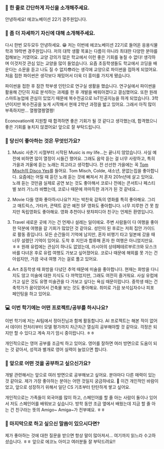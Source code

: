 ### 👋 한 줄로 간단하게 자신을 소개해주세요.

안녕하세요! 에코노베이션 22기 경주원입니다.

### 🔎 좀 더 자세하기 자신에 대해 소개해주세요.

다시 한번 모두모두 안녕하세요. 😁 저는 이번에 에코노베이션 22기로 들어온 응용식물학과 19학번 경주원입니다. 저의 대학 생활 목표는 다름이 아니라 최대한 다양한 분야를 접해보는 거였어요. 교양 강의가 많은 학교에서 이런 좋은 기회를 놓칠 수 없다! 생각하며 이것저것 관심 있는 교양을 많이 들었습니다. 요즘 초등학생들도 학교에서 코딩을 배운다는 소문을 듣고 나도 질 수 없지😎라는 생각에 교양으로 파이썬을 접하게 되었어요. 처음 접한 파이썬은 생각보다 재밌어서 더욱 더 흥미를 가지게 됐습니다.

파이썬을 접한 후 잠깐 학부생 인턴으로 연구실 생활을 했습니다. 연구실에서 파이썬을 활용해 간단히 자료 분석하는 과제를 한 후 개발을 배워야겠다고 결심했어요. 또한 원래 스마트농업에 관심이 있었기 때문에 복수전공으로 IoT인공지능을 하게 되었습니다. 3학년이지만 복수전공을 늦게 시작해서 현재 2학년 과정을 밟고 있어요. 그래서 아직 많이 부족하지만... 열쩡열쩡열쩡!

Econovation에 지원할 때 합격하면 좋은 기회가 될 것 같다고 생각했는데, 합격했으니 좋은 기회를 놓치지 않겠어요! 앞으로 잘 부탁드립니다.

### 💌 당신이 좋아하는 것은 무엇인가요?

1. Music
사춘기 시절부터 시작된 Music is my life...는 끝나지 않았습니다. 사실 예전에 비하면 많이 열정이 시들긴 했어요. 그래도 음악 듣는 걸 너무 사랑하고, 특히 가을과 겨울에 듣는 노래는 최고라고 생각합니다. 전 선선한 가을에는 꼭 [Tom Misch의 Disco Yes](https://youtu.be/EXWOJvlDwbU)를 들어요. Tom Misch, Colde, 새소년, 문없는집을 좋아합니다. 요즘에는 어릴 때 듣던 노래 듣는 것에 빠져서 저 혼자 201n년에 살고 있어요. 노래 듣는 것만큼 실제로 공연 보는 것도 좋아해서 코로나 전에는 콘서트나 페스티벌 보러 가느라 바빴는데, 코로나 때문에 까마득한 과거가 된 것 같네요... 

2. Movie
다들 영화 좋아하시나요?! 저는 박찬욱 감독의 영화를 특히 좋아해요. 그리고 매트릭스, 가타카, 콘택트 같은 예전 SF 영화도 좋아합니다. 너무 지루한 건 못 참지만 독립영화도 좋아해요. 영화 추천이나 왓챠피디아 친구는 언제든 환영입니다.

3. Travel
새로운 곳에 가는 건 언제나 설레는 일이에요. 주변 사람들이 다 여행을 좋아한 덕분에 여행을 갈 기회가 많았던 것 같아요. 성인이 된 후로는 저희 집안 가이드로 활동 중입니다. 모든 순간들이 기억에 남지만, 혼자 비행기 타고 일본에 갔을 때 너무 설렜던 기억이 있어요. 도착 후 지인과 합류해 혼자 한 여행은 아니었지만요. ㅎㅎ 원래 유럽에는 관심이 하나도 없었는데, 러시아의 상테페테르부르크와 모스크바를 다녀온 후로 유럽 여행도 가보고 싶어졌어요. 코로나 때문에 해외를 못 가는 건 아쉽지만, 가끔 국내 여행 가는 걸로 풀고 있어요.

4. Art
초등학생 때 화방을 다녔던 추억 때문에 미술을 좋아합니다. 현재는 화방을 다니지도 않고 미술에 대한 지식도 다 까먹었지만, 그래도 여전히 즐거워요. 사실 유럽에 가고 싶은 것도 유명 미술관을 다 가보고 싶다는 욕심 때문이랍니다. 중학생 때는 건축학가가 꿈이었어서 건축물 보는 것도 좋아해요. 취미로 가끔 보석십자수나 피포 페인팅을 하고 있어요.

### 💻 이번 학기에는 어떤 프로젝트/공부를 하시나요?

이번 학기에 저는 AI팀에서 정아진님과 함께 활동합니다. AI 프로젝트는 해본 적이 없어서 데이터 전처리부터 모델 평가까지 차근차근 열심히 공부해야할 것 같아요. 걱정은 되지만 할 수 있다고 계속 자기 암시 중이랍니다. ㅎㅎ

개인적으로는 영어 공부를 조금씩 하고 있어요. 영어를 잘하면 여러 방면으로 도움이 되는 것 같아서, 성적과 별개로 영어 실력이 늘었으면 합니다.

### 👣 앞으로 어떤 것을 공부하고 싶으신가요?

개발 관련해서는 앞으로 여러 방면으로 공부해보고 싶어요. 분야마다 다른 매력이 있는 것 같아요. 제가 가장 좋아하는 분야는 어떤 것일지 궁금하네요. 👀 이건 개인적인 바람이었고, 앞으로 성장하기 위해서 일단 CS 기초부터 탄탄하게 쌓고 싶어요.

개인적으로는 가족들이 외국어를 많이 하고, 스페인어를 할 줄 아는 사람이 둘이나 있어서 저도 스페인어를 배워보고 싶습니다. 방학 동안 조금 옆에서 배웠는데 지금 할 줄 아는 건 친구라는 뜻의 Amigo~ Amiga~가 전부예요. ㅎㅎ

### 💙 마지막으로 하고 싶으신 말씀이 있으시다면?

제가 좋아하는 것에 대한 질문을 받으면 항상 말이 많아져서... 여기까지 읽느라 수고하셨습니다. ㅎㅎ 앞으로 에코노 아미고 여러분들 잘 부탁드려요!!